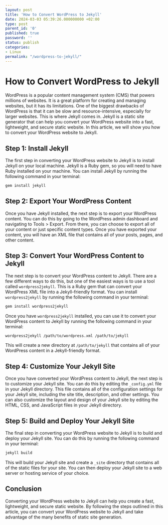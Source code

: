 ```yaml
---
layout: post
title: 'How to Convert WordPress to Jekyll'
date: 2024-03-03 05:39:26.000000000 +02:00
type: post
parent_id: '0'
published: true
password: ''
status: publish
categories:
- Linux
permalink: "/wordpress-to-jekyll/"
---
```


# How to Convert WordPress to Jekyll

WordPress is a popular content management system (CMS) that powers millions of websites. It is a great platform for creating and managing websites, but it has its limitations. One of the biggest drawbacks of WordPress is that it can be slow and resource-intensive, especially for larger websites. This is where Jekyll comes in. Jekyll is a static site generator that can help you convert your WordPress website into a fast, lightweight, and secure static website. In this article, we will show you how to convert your WordPress website to Jekyll.

## Step 1: Install Jekyll
The first step in converting your WordPress website to Jekyll is to install Jekyll on your local machine. Jekyll is a Ruby gem, so you will need to have Ruby installed on your machine. You can install Jekyll by running the following command in your terminal:

```bash
gem install jekyll
```

## Step 2: Export Your WordPress Content
Once you have Jekyll installed, the next step is to export your WordPress content. You can do this by going to the WordPress admin dashboard and navigating to Tools > Export. From there, you can choose to export all of your content or just specific content types. Once you have exported your content, you will have an XML file that contains all of your posts, pages, and other content.

## Step 3: Convert Your WordPress Content to Jekyll
The next step is to convert your WordPress content to Jekyll. There are a few different ways to do this, but one of the easiest ways is to use a tool called `wordpress2jekyll`. This is a Ruby gem that can convert your WordPress XML file into a Jekyll-friendly format. You can install `wordpress2jekyll` by running the following command in your terminal:

```bash
gem install wordpress2jekyll
```

Once you have `wordpress2jekyll` installed, you can use it to convert your WordPress content to Jekyll by running the following command in your terminal:

```bash
wordpress2jekyll /path/to/wordpress.xml /path/to/jekyll
```

This will create a new directory at `/path/to/jekyll` that contains all of your WordPress content in a Jekyll-friendly format.

## Step 4: Customize Your Jekyll Site

Once you have converted your WordPress content to Jekyll, the next step is to customize your Jekyll site. You can do this by editing the `_config.yml` file in your Jekyll directory. This file contains all of the configuration settings for your Jekyll site, including the site title, description, and other settings. You can also customize the layout and design of your Jekyll site by editing the HTML, CSS, and JavaScript files in your Jekyll directory.

## Step 5: Build and Deploy Your Jekyll Site

The final step in converting your WordPress website to Jekyll is to build and deploy your Jekyll site. You can do this by running the following command in your terminal:

```bash
jekyll build
```

This will build your Jekyll site and create a `_site` directory that contains all of the static files for your site. You can then deploy your Jekyll site to a web server or hosting service of your choice.

## Conclusion

Converting your WordPress website to Jekyll can help you create a fast, lightweight, and secure static website. By following the steps outlined in this article, you can convert your WordPress website to Jekyll and take advantage of the many benefits of static site generation.